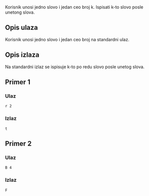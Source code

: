 Korisnik unosi jedno slovo i jedan ceo broj k. Ispisati k-to slovo posle unetong slova.

## Opis ulaza

Korisnik unosi jedno slovo i jedan ceo broj na standardni ulaz.

## Opis izlaza

Na standardni izlaz se ispisuje k-to po redu slovo posle unetog slova.

## Primer 1

### Ulaz

~~~
r 2
~~~

### Izlaz

~~~
t
~~~

## Primer 2

### Ulaz

~~~
B 4
~~~

### Izlaz

~~~
F
~~~
